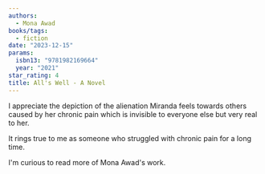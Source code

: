 ```yaml
---
authors:
  - Mona Awad
books/tags:
  - fiction
date: "2023-12-15"
params:
  isbn13: "9781982169664"
  year: "2021"
star_rating: 4
title: All's Well - A Novel
---
```


I appreciate the depiction of the alienation Miranda feels towards others caused by her chronic pain which is invisible to everyone else but very real to her.

It rings true to me as someone who struggled with chronic pain for a long time.

<!--more-->

I'm curious to read more of Mona Awad's work.
